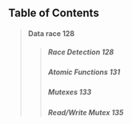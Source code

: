 ## Table of Contents

> #### Data race 128
>
> > ##### Race Detection 128
> >
> > ##### Atomic Functions 131
> >
> > ##### Mutexes 133
> >
> > ##### Read/Write Mutex 135
